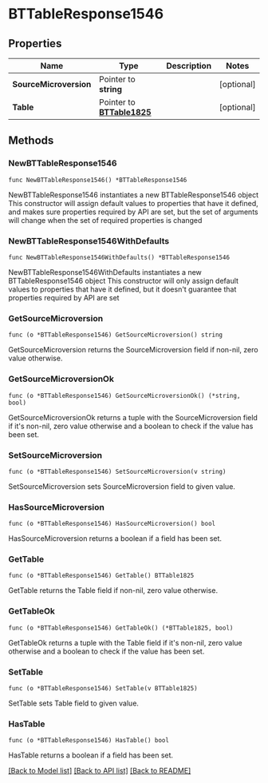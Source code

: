 # BTTableResponse1546

## Properties

Name | Type | Description | Notes
------------ | ------------- | ------------- | -------------
**SourceMicroversion** | Pointer to **string** |  | [optional] 
**Table** | Pointer to [**BTTable1825**](BTTable-1825.md) |  | [optional] 

## Methods

### NewBTTableResponse1546

`func NewBTTableResponse1546() *BTTableResponse1546`

NewBTTableResponse1546 instantiates a new BTTableResponse1546 object
This constructor will assign default values to properties that have it defined,
and makes sure properties required by API are set, but the set of arguments
will change when the set of required properties is changed

### NewBTTableResponse1546WithDefaults

`func NewBTTableResponse1546WithDefaults() *BTTableResponse1546`

NewBTTableResponse1546WithDefaults instantiates a new BTTableResponse1546 object
This constructor will only assign default values to properties that have it defined,
but it doesn't guarantee that properties required by API are set

### GetSourceMicroversion

`func (o *BTTableResponse1546) GetSourceMicroversion() string`

GetSourceMicroversion returns the SourceMicroversion field if non-nil, zero value otherwise.

### GetSourceMicroversionOk

`func (o *BTTableResponse1546) GetSourceMicroversionOk() (*string, bool)`

GetSourceMicroversionOk returns a tuple with the SourceMicroversion field if it's non-nil, zero value otherwise
and a boolean to check if the value has been set.

### SetSourceMicroversion

`func (o *BTTableResponse1546) SetSourceMicroversion(v string)`

SetSourceMicroversion sets SourceMicroversion field to given value.

### HasSourceMicroversion

`func (o *BTTableResponse1546) HasSourceMicroversion() bool`

HasSourceMicroversion returns a boolean if a field has been set.

### GetTable

`func (o *BTTableResponse1546) GetTable() BTTable1825`

GetTable returns the Table field if non-nil, zero value otherwise.

### GetTableOk

`func (o *BTTableResponse1546) GetTableOk() (*BTTable1825, bool)`

GetTableOk returns a tuple with the Table field if it's non-nil, zero value otherwise
and a boolean to check if the value has been set.

### SetTable

`func (o *BTTableResponse1546) SetTable(v BTTable1825)`

SetTable sets Table field to given value.

### HasTable

`func (o *BTTableResponse1546) HasTable() bool`

HasTable returns a boolean if a field has been set.


[[Back to Model list]](../README.md#documentation-for-models) [[Back to API list]](../README.md#documentation-for-api-endpoints) [[Back to README]](../README.md)


